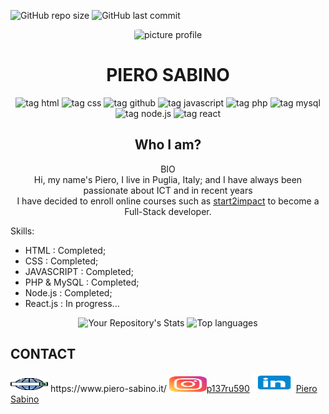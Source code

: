 ![GitHub repo size](https://img.shields.io/github/repo-size/pierre1590/pierre1590?style=plastic)
![GitHub last commit](https://img.shields.io/github/last-commit/pierre1590/pierre1590?style=plastic)

<div align="center">
    <img src="https://i.ibb.co/KKnc3X6/Picture-profile-2.jpg"  alt="picture profile" width="200px" height="220px" style="border-radius:10%">
</div>
<h1 align="center"> PIERO SABINO</h1>
<div align="center">
            
![tag html](https://img.shields.io/static/v1?label=HTML5&message=html5&logo=html5&logoColor=orange&style=plastic&logoWidth=10)
            ![tag css](https://img.shields.io/static/v1?label=CSS3&message=css3&logo=css3&logoColor=blue&style=plastic&logoWidth=10)
            ![tag github](https://img.shields.io/static/v1?label=GITHUB&message=github&logo=github&logoColor=black&style=plastic&logoWidth=10)
            ![tag javascript](https://img.shields.io/static/v1?label=JS&message=javascript&logo=javascript&logoColor=yellow&style=plastic&logoWidth=10)
            ![tag php](https://img.shields.io/static/v1?label=PHP&message=php&logo=php&style=plastic&logoWidth=10)
            ![tag mysql](https://img.shields.io/static/v1?label=MySQL&message=mysql&logo=mysql&style=plastic&logoWidth=10)
            ![tag node.js](https://img.shields.io/static/v1?label=NODE.JS&message=node.js&logo=node.js&logoColor=success&style=plastic&logoWidth=10)
            ![tag react](https://img.shields.io/static/v1?label=REACT.JS&message=react.js&logo=react&logoColor=blue&style=plastic&logoWidth=10)
           
</div>

 <h2 align="center"> Who I am?</h2>
<p align="center">BIO<br/>
Hi, my name's Piero, I live in Puglia, Italy; and I have always been passionate about ICT and in recent years <br/> I have decided to enroll online courses such as <a href="https://www.start2impact.it/">start2impact</a> to become a Full-Stack developer.
</p>

Skills:
- HTML        :    Completed;
- CSS         :    Completed;
- JAVASCRIPT  :    Completed;
- PHP & MySQL :    Completed;
- Node.js     :    Completed;
- React.js    :    In progress...
<div align="center">

![Your Repository's Stats](https://github-readme-stats.vercel.app/api?username=pierre1590&show_icons=true)
![Top languages](https://github-readme-stats.vercel.app/api/top-langs/?username=pierre1590&langs_count=8&show_icons=true&layout=compact)
</div>
       
<h2>CONTACT</h2>
<p>
    <img src="/img/web-search-engine.svg" width="60px" height="25px"> https://www.piero-sabino.it/
    <img src="/img/instagram.svg" width="60px" height="25px"><a href="https://www.instagram.com/p137ru590/">p137ru590</a> 
    <img src="/img/linkedin.svg" width="70px" height="30px"><a href="https://www.linkedin.com/in/piero-sabino-15a1b671/">Piero Sabino</a> 
</p>